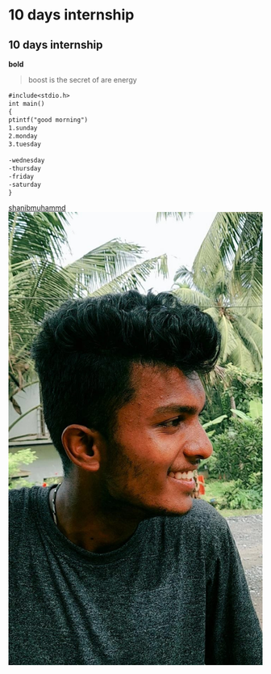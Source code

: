 # 10 days internship
## 10 days internship
**bold**
> boost is the secret of are energy
```
#include<stdio.h>
int main()
{
ptintf("good morning")
1.sunday
2.monday
3.tuesday

-wednesday
-thursday
-friday
-saturday
}
```
[shanibmuhammd](https://www.github.com/shanibmuhammd)
![ameeshilliasmv](https://github.com/ameeshilliasmv/ameesh/blob/main/img/IMG-20220805-WA0031.jpg)
